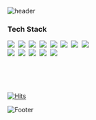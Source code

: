 ![header](https://capsule-render.vercel.app/api?type=waving&color=gradient&height=200&animation=twinkling&text=MinGyu%20Son&fontSize=50&fontColor=ffffff&fontAlign=30&fontAlignY=40)

<!-- ![header](https://capsule-render.vercel.app/api?type=waving&color=348fdf&height=150&animation=twinkling) -->

<h3>Tech Stack</h3>
<p>
  <img src="https://img.shields.io/badge/Android-3DDC84?style=flat-square&logo=Android&logoColor=white"/>&nbsp 
  <img src="https://img.shields.io/badge/Flutter-02569B?style=flat-square&logo=Flutter&logoColor=white"/>&nbsp 
  <img src="https://img.shields.io/badge/Kotlin-0095D5?style=flat-square&logo=Kotlin&logoColor=white"/>&nbsp 
  <img src="https://img.shields.io/badge/Java-007396?style=flat-square&logo=Java&logoColor=white"/>&nbsp 
  <img src="https://img.shields.io/badge/Dart-0175C2?style=flat-square&logo=Dart&logoColor=white"/>&nbsp
  <img src="https://img.shields.io/badge/C++-00599C?style=flat-square&logo=C%2B%2B&logoColor=white"/>&nbsp
  <img src="https://img.shields.io/badge/Python-3766AB?style=flat-square&logo=Python&logoColor=white"/>&nbsp 
  <img src="https://img.shields.io/badge/HTML5-E34F26?style=flat-square&logo=HTML5&logoColor=white"/>&nbsp <br>
  <img src="https://img.shields.io/badge/CSS3-1572B6?style=flat-square&logo=CSS3&logoColor=white"/>&nbsp
  <img src="https://img.shields.io/badge/JavaScript-F7DF1E?style=flat-square&logo=JavaScript&logoColor=black"/>&nbsp
  <img src="https://img.shields.io/badge/C%23-239120?style=flat-square&logo=C-Sharp&logoColor=white"/>&nbsp 
  <img src="https://img.shields.io/badge/C-00599C?style=flat-square&logo=C&logoColor=white"/>&nbsp
  <img src="https://img.shields.io/badge/linux-FCC624?style=flat-square&logo=linux&logoColor=black">&nbsp
</p>
<br>
<br>
<br>

[![Hits](https://hits.seeyoufarm.com/api/count/incr/badge.svg?url=https%3A%2F%2Fgithub.com%2FBossMG-github&count_bg=%233DBCC8&title_bg=%23000000&icon=&icon_color=%23E7E7E7&title=GITHUB&edge_flat=false)](https://hits.seeyoufarm.com)


![Footer](https://capsule-render.vercel.app/api?type=waving&color=gradient&height=150&animation=twinkling&section=footer)
